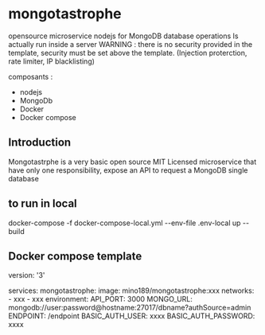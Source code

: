 # mongotastrophe
  opensource microservice nodejs for MongoDB database operations
  Is actually run inside a server
  WARNING : there is no security provided in the template, security must be set above the template. (Injection proterction, rate limiter, IP blacklisting)

  composants : 
  - nodejs
  - MongoDb
  - Docker
  - Docker compose

## Introduction
Mongotastrphe is a very basic open source MIT Licensed microservice that have only one responsibility, expose an API to request a MongoDB single database

## to run in local
docker-compose -f docker-compose-local.yml --env-file .env-local up --build

## Docker compose template

version: '3'

services:
  mongotastrophe:
    image: mino189/mongotastrophe:xxx
    networks:
      - xxx
      - xxx
    environment:
      API_PORT: 3000
      MONGO_URL: mongodb://user:password@hostname:27017/dbname?authSource=admin
      ENDPOINT: /endpoint
      BASIC_AUTH_USER: xxxx
      BASIC_AUTH_PASSWORD: xxxx
